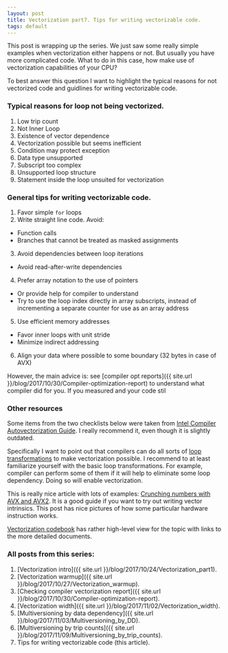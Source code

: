```yaml
---
layout: post
title: Vectorization part7. Tips for writing vectorizable code.
tags: default
---
```


This post is wrapping up the series. We just saw some really simple examples when vectorization either happens or not. But usually you have more complicated code. What to do in this case, how make use of vectorization capabilities of your CPU?

To best answer this question I want to highlight the typical reasons for not vectorized code and guidlines for writing vectorizable code.

### Typical reasons for loop not being vectorized.

1. Low trip count
2. Not Inner Loop
3. Existence of vector dependence
4. Vectorization possible but seems inefficient
5. Condition may protect exception
6. Data type unsupported
7. Subscript too complex
8. Unsupported loop structure
9. Statement inside the loop unsuited for vectorization

### General tips for writing vectorizable code.

1. Favor simple `for` loops
2. Write straight line code. Avoid:
- Function calls
- Branches that cannot be treated as masked assignments
3. Avoid dependencies between loop iterations
- Avoid read-after-write dependencies
4. Prefer array notation to the use of pointers
- Or provide help for compiler to understand
- Try to use the loop index directly in array subscripts, instead of incrementing a separate counter for use as an array address
5. Use efficient memory addresses
- Favor inner loops with unit stride
- Minimize indirect addressing
6. Align your data where possible to some boundary (32 bytes in case of AVX)

However, the main advice is: see [compiler opt reports]({{ site.url }}/blog/2017/10/30/Compiler-optimization-report) to understand what compiler did for you. If you measured and your code stil

### Other resources

Some items from the two checklists below were taken from [Intel Compiler Autovectorization Guide](https://software.intel.com/sites/default/files/m/4/8/8/2/a/31848-CompilerAutovectorizationGuide.pdf). I really recommend it, even though it is slightly outdated.

Specifically I want to point out that compilers can do all sorts of [loop transformations](https://en.wikipedia.org/wiki/Loop_optimization) to make vectorization possible. I recommend to at least familiarize yourself with the basic loop transformations. For example, compiler can perform some of them if it will help to eliminate some loop dependency. Doing so will enable vectorization.

This is really nice article with lots of examples: [Crunching numbers with AVX and AVX2](https://www.codeproject.com/Articles/874396/Crunching-Numbers-with-AVX-and-AVX). It is a good guide if you want to try out writing vector intrinsics. This post has nice pictures of how some particular hardware instruction works.

[Vectorization codebook](https://software.intel.com/sites/default/files/managed/f5/d2/DPD_Vectorization_Codebook.pdf) has rather high-level view for the topic with links to the more detailed documents.

### All posts from this series:
1. [Vectorization intro]({{ site.url }}/blog/2017/10/24/Vectorization_part1).
2. [Vectorization warmup]({{ site.url }}/blog/2017/10/27/Vectorization_warmup).
3. [Checking compiler vectorization report]({{ site.url }}/blog/2017/10/30/Compiler-optimization-report).
4. [Vectorization width]({{ site.url }}/blog/2017/11/02/Vectorization_width).
5. [Multiversioning by data dependency]({{ site.url }}/blog/2017/11/03/Multiversioning_by_DD).
6. [Multiversioning by trip counts]({{ site.url }}/blog/2017/11/09/Multiversioning_by_trip_counts).
7. Tips for writing vectorizable code (this article).
